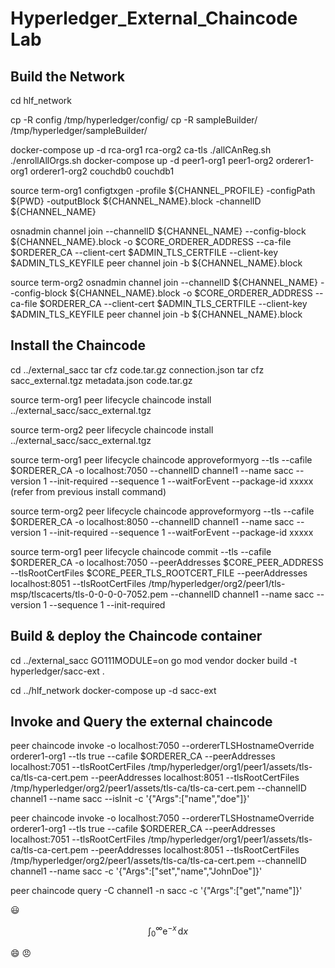# Hyperledger_External_Chaincode Lab
## Build the Network

cd hlf_network

cp -R config /tmp/hyperledger/config/
cp -R sampleBuilder/ /tmp/hyperledger/sampleBuilder/

docker-compose up -d rca-org1 rca-org2 ca-tls
 ./allCAnReg.sh
 ./enrollAllOrgs.sh
docker-compose up -d peer1-org1 peer1-org2 orderer1-org1 orderer1-org2 couchdb0 couchdb1

source term-org1
configtxgen -profile ${CHANNEL_PROFILE} -configPath ${PWD} -outputBlock ${CHANNEL_NAME}.block -channelID ${CHANNEL_NAME}

osnadmin channel join --channelID ${CHANNEL_NAME} --config-block ${CHANNEL_NAME}.block -o $CORE_ORDERER_ADDRESS --ca-file $ORDERER_CA --client-cert $ADMIN_TLS_CERTFILE  --client-key $ADMIN_TLS_KEYFILE
peer channel join -b ${CHANNEL_NAME}.block

source term-org2
osnadmin channel join --channelID ${CHANNEL_NAME} --config-block ${CHANNEL_NAME}.block -o $CORE_ORDERER_ADDRESS --ca-file $ORDERER_CA --client-cert $ADMIN_TLS_CERTFILE  --client-key $ADMIN_TLS_KEYFILE
peer channel join -b ${CHANNEL_NAME}.block

## Install the Chaincode

cd ../external_sacc
tar cfz code.tar.gz connection.json
tar cfz sacc_external.tgz metadata.json code.tar.gz

source term-org1
peer lifecycle chaincode install ../external_sacc/sacc_external.tgz

source term-org2
peer lifecycle chaincode install ../external_sacc/sacc_external.tgz

source term-org1
peer lifecycle chaincode approveformyorg --tls --cafile $ORDERER_CA -o localhost:7050 --channelID channel1 --name sacc --version 1 --init-required --sequence 1 --waitForEvent --package-id xxxxx (refer from previous install command)

source term-org2
peer lifecycle chaincode approveformyorg --tls --cafile $ORDERER_CA -o localhost:8050 --channelID channel1 --name sacc --version 1 --init-required --sequence 1 --waitForEvent --package-id xxxxx

source term-org1
peer lifecycle chaincode commit --tls --cafile $ORDERER_CA -o localhost:7050 --peerAddresses $CORE_PEER_ADDRESS --tlsRootCertFiles $CORE_PEER_TLS_ROOTCERT_FILE --peerAddresses localhost:8051 --tlsRootCertFiles /tmp/hyperledger/org2/peer1/tls-msp/tlscacerts/tls-0-0-0-0-7052.pem --channelID channel1 --name sacc --version 1 --sequence 1 --init-required

## Build & deploy the Chaincode container

cd ../external_sacc
GO111MODULE=on go mod vendor
docker build -t hyperledger/sacc-ext .

cd ../hlf_network
docker-compose up -d sacc-ext

## Invoke and Query the external chaincode

peer chaincode invoke -o localhost:7050 --ordererTLSHostnameOverride orderer1-org1 --tls true --cafile $ORDERER_CA --peerAddresses localhost:7051 --tlsRootCertFiles /tmp/hyperledger/org1/peer1/assets/tls-ca/tls-ca-cert.pem --peerAddresses localhost:8051 --tlsRootCertFiles /tmp/hyperledger/org2/peer1/assets/tls-ca/tls-ca-cert.pem --channelID channel1 --name sacc --isInit -c '{"Args":["name","doe"]}'

peer chaincode invoke -o localhost:7050 --ordererTLSHostnameOverride orderer1-org1 --tls true --cafile $ORDERER_CA --peerAddresses localhost:7051 --tlsRootCertFiles /tmp/hyperledger/org1/peer1/assets/tls-ca/tls-ca-cert.pem --peerAddresses localhost:8051 --tlsRootCertFiles /tmp/hyperledger/org2/peer1/assets/tls-ca/tls-ca-cert.pem --channelID channel1 --name sacc -c '{"Args":["set","name","JohnDoe"]}'

peer chaincode query -C channel1 -n sacc -c '{"Args":["get","name"]}'






:smiley:

$$
\int_0^\infty \mathrm{e}^{-x}\,\mathrm{d}x
$$ 

:smile:
:angry:


